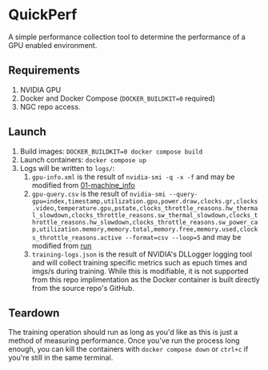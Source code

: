 # QuickPerf
A simple performance collection tool to determine the performance of a GPU enabled environment. 

## Requirements
1. NVIDIA GPU
2. Docker and Docker Compose (`DOCKER_BUILDKIT=0` required)
3. NGC repo access.

## Launch
1. Build images: `DOCKER_BUILDKIT=0 docker compose build`
2. Launch containers: `docker compose up`
3. Logs will be written to `logs/`:
   1. `gpu-info.xml` is the result of `nvidia-smi -q -x -f` and may be modified from [01-machine_info](root/etc/cont-init.d/01-machine_info)
   2. `gpu-query.csv` is the result of `nvidia-smi --query-gpu=index,timestamp,utilization.gpu,power.draw,clocks.gr,clocks.video,temperature.gpu,pstate,clocks_throttle_reasons.hw_thermal_slowdown,clocks_throttle_reasons.sw_thermal_slowdown,clocks_throttle_reasons.hw_slowdown,clocks_throttle_reasons.sw_power_cap,utilization.memory,memory.total,memory.free,memory.used,clocks_throttle_reasons.active --format=csv --loop=5` and may be modified from [run](root/etc/services.d/nvidia-smi/run)
   3. `training-logs.json` is the result of NVIDIA's DLLogger logging tool and will collect training specific metrics such as epuch times and imgs/s during training. While this is modifiable, it is not supported from this repo implimentation as the Docker container is built directly from the source repo's GitHub.

## Teardown
The training operation should run as long as you'd like as this is just a method of measuring performance. Once you've run the process long enough, you can kill the containers with `docker compose down` or `ctrl+c` if you're still in the same terminal.  